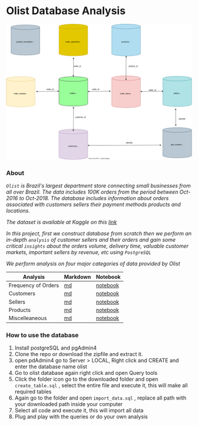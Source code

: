 # **Olist Database Analysis**

![entity_olist](olist_entity.drawio.svg)

### **About**

*`Olist` is Brazil's largest department store connecting small businesses from all over Brazil.
The data includes 100K orders from the period between Oct-2016 to Oct-2018. The database includes information
about orders associated with customers sellers their payment methods products and locations.*

*The dataset is available at Kaggle on this [link](https://www.kaggle.com/datasets/olistbr/brazilian-ecommerce?select=product_category_name_translation.csv)*

*In this project, first we construct database from scratch then we perform an in-depth `analysis` of customer sellers and their orders and gain some critical `insights`
about the orders volume, delivery time, valuable customer markets, important sellers by revenue, etc using `PostgreSQL`*

*We perform analysis on four major categories of data provided by Olist*

|   **Analysis**|   **Markdown**|   **Notebook**|
|---|---|---|
|   Frequency of Orders| [md](Frequency_analysis_of_orders/)   | [notebook](Frequency_analysis_of_orders/Frequency_analysis_of_orders.ipynb)  |
|   Customers| [md](Customer_analysis)  | [notebook](Customer_analysis/Customer_analysis.ipynb)  |
|   Sellers|[md](Seller_analysis/)   | [notebook](Seller_analysis/Seller_analysis.ipynb)  |
|   Products| [md](Product_analysis/)  |[notebook](Product_analysis/Product_Analysis.ipynb)|
|   Miscelleaneous| [md](Miscellaneous/)  |[notebook](Miscellaneous/Miscellaneous.ipynb)   |

### **How to use the database**

1. Install postgreSQL and pgAdmin4
2. Clone the repo or download the zipfile and extract it.
3. open pdAdmin4 go to Server > LOCAL, Right click and CREATE and enter the database name olist
4. Go to olist database again right click and open Query tools
5. Click the folder icon go to the downloaded folder and open `create_table.sql` , select the entire file and execute it, this will make all required tables
6. Again go to the folder and open `import_data.sql` , replace all path with your downloaded path inside your computer
7. Select all code and execute it, this will import all data
8. Plug and play with the queries or do your own analysis
